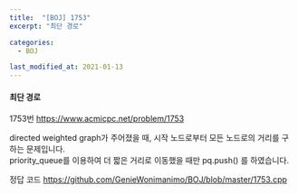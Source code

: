 ```yaml
---
title:  "[BOJ] 1753"
excerpt: "최단 경로"

categories:
  - BOJ

last_modified_at: 2021-01-13
---
```


#### 최단 경로

1753번 <https://www.acmicpc.net/problem/1753>

directed weighted graph가 주어졌을 때, 시작 노드로부터 모든 노드로의 거리를 구하는 문제입니다.<br>
priority_queue를 이용하여 더 짧은 거리로 이동했을 때만 pq.push() 를 하였습니다.

정답 코드 <https://github.com/GenieWonimanimo/BOJ/blob/master/1753.cpp>
